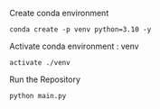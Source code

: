 Create conda environment
~~~
conda create -p venv python=3.10 -y
~~~

Activate conda environment : venv
~~~
activate ./venv
~~~

Run the Repository
~~~
python main.py
~~~
